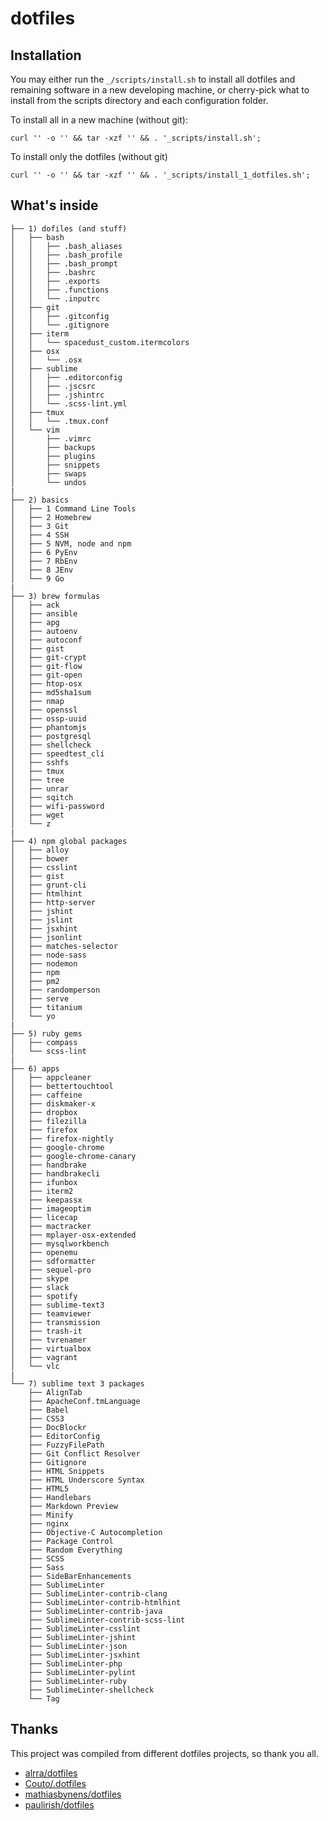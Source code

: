 # dotfiles

## Installation ##
You may either run the `_/scripts/install.sh` to install all dotfiles and
remaining software in a new developing machine, or cherry-pick what to install
from the scripts directory and each configuration folder.

To install all in a new machine (without git):
```
curl '' -o '' && tar -xzf '' && . '_scripts/install.sh';
```

To install only the dotfiles (without git)
```
curl '' -o '' && tar -xzf '' && . '_scripts/install_1_dotfiles.sh';
```

## What's inside ##
```
├── 1) dofiles (and stuff)
│   ├── bash
│   │   ├── .bash_aliases
│   │   ├── .bash_profile
│   │   ├── .bash_prompt
│   │   ├── .bashrc
│   │   ├── .exports
│   │   ├── .functions
│   │   └── .inputrc
│   ├── git
│   │   ├── .gitconfig
│   │   └── .gitignore
│   ├── iterm
│   │   └── spacedust_custom.itermcolors
│   ├── osx
│   │   └── .osx
│   ├── sublime
│   │   ├── .editorconfig
│   │   ├── .jscsrc
│   │   ├── .jshintrc
│   │   └── .scss-lint.yml
│   ├── tmux
│   │   └── .tmux.conf
│   └── vim
│       ├── .vimrc
│       ├── backups
│       ├── plugins
│       ├── snippets
│       ├── swaps
│       └── undos
|
├── 2) basics
│   ├── 1 Command Line Tools
│   ├── 2 Homebrew
│   ├── 3 Git
│   ├── 4 SSH
│   ├── 5 NVM, node and npm
│   ├── 6 PyEnv
│   ├── 7 RbEnv
│   ├── 8 JEnv
│   └── 9 Go
|
├── 3) brew formulas
│   ├── ack
│   ├── ansible
│   ├── apg
│   ├── autoenv
│   ├── autoconf
│   ├── gist
│   ├── git-crypt
│   ├── git-flow
│   ├── git-open
│   ├── htop-osx
│   ├── md5sha1sum
│   ├── nmap
│   ├── openssl
│   ├── ossp-uuid
│   ├── phantomjs
│   ├── postgresql
│   ├── shellcheck
│   ├── speedtest_cli
│   ├── sshfs
│   ├── tmux
│   ├── tree
│   ├── unrar
│   ├── sqitch
│   ├── wifi-password
│   ├── wget
│   └── z
|
├── 4) npm global packages
│   ├── alloy
│   ├── bower
│   ├── csslint
│   ├── gist
│   ├── grunt-cli
│   ├── htmlhint
│   ├── http-server
│   ├── jshint
│   ├── jslint
│   ├── jsxhint
│   ├── jsonlint
│   ├── matches-selector
│   ├── node-sass
│   ├── nodemon
│   ├── npm
│   ├── pm2
│   ├── randomperson
│   ├── serve
│   ├── titanium
│   └── yo
|
├── 5) ruby gems
│   ├── compass
│   └── scss-lint
|
├── 6) apps
│   ├── appcleaner
│   ├── bettertouchtool
│   ├── caffeine
│   ├── diskmaker-x
│   ├── dropbox
│   ├── filezilla
│   ├── firefox
│   ├── firefox-nightly
│   ├── google-chrome
│   ├── google-chrome-canary
│   ├── handbrake
│   ├── handbrakecli
│   ├── ifunbox
│   ├── iterm2
│   ├── keepassx
│   ├── imageoptim
│   ├── licecap
│   ├── mactracker
│   ├── mplayer-osx-extended
│   ├── mysqlworkbench
│   ├── openemu
│   ├── sdformatter
│   ├── sequel-pro
│   ├── skype
│   ├── slack
│   ├── spotify
│   ├── sublime-text3
│   ├── teamviewer
│   ├── transmission
│   ├── trash-it
│   ├── tvrenamer
│   ├── virtualbox
│   ├── vagrant
│   └── vlc
|
└── 7) sublime text 3 packages
    ├── AlignTab
    ├── ApacheConf.tmLanguage
    ├── Babel
    ├── CSS3
    ├── DocBlockr
    ├── EditorConfig
    ├── FuzzyFilePath
    ├── Git Conflict Resolver
    ├── Gitignore
    ├── HTML Snippets
    ├── HTML Underscore Syntax
    ├── HTML5
    ├── Handlebars
    ├── Markdown Preview
    ├── Minify
    ├── nginx
    ├── Objective-C Autocompletion
    ├── Package Control
    ├── Random Everything
    ├── SCSS
    ├── Sass
    ├── SideBarEnhancements
    ├── SublimeLinter
    ├── SublimeLinter-contrib-clang
    ├── SublimeLinter-contrib-htmlhint
    ├── SublimeLinter-contrib-java
    ├── SublimeLinter-contrib-scss-lint
    ├── SublimeLinter-csslint
    ├── SublimeLinter-jshint
    ├── SublimeLinter-json
    ├── SublimeLinter-jsxhint
    ├── SublimeLinter-php
    ├── SublimeLinter-pylint
    ├── SublimeLinter-ruby
    ├── SublimeLinter-shellcheck
    └── Tag
```

## Thanks ##
This project was compiled from different dotfiles projects, so thank you all.
- [alrra/dotfiles](https://github.com/alrra/dotfiles)  
- [Couto/.dotfiles](https://github.com/Couto/.dotfiles)  
- [mathiasbynens/dotfiles](https://github.com/mathiasbynens/dotfiles)  
- [paulirish/dotfiles](https://github.com/paulirish/dotfiles)  
